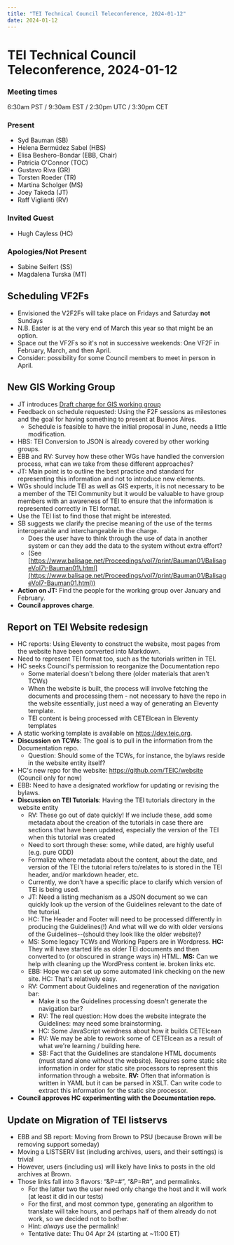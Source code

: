 ```yaml
---
title: "TEI Technical Council Teleconference, 2024-01-12"
date: 2024-01-12
---
```

# TEI Technical Council Teleconference, 2024-01-12
### Meeting times


6:30am PST / 9:30am EST / 2:30pm UTC / 3:30pm CET
### Present


* Syd Bauman (SB)
* Helena Bermúdez Sabel (HBS)
* Elisa Beshero\-Bondar (EBB, Chair)
* Patricia O'Connor (TOC)
* Gustavo Riva (GR)
* Torsten Roeder (TR)
* Martina Scholger (MS)
* Joey Takeda (JT)
* Raff Viglianti (RV)


### Invited Guest


* Hugh Cayless (HC)


### Apologies/Not Present


* Sabine Seifert (SS)
* Magdalena Turska (MT)


Scheduling VF2Fs
----------------


* Envisioned the V2F2Fs will take place on Fridays and Saturday **not** Sundays
* N.B. Easter is at the very end of March this year so that might be an option.
* Space out the VF2Fs so it's not in successive weekends: One VF2F in February, March, and then April.
* Consider: possibility for some Council members to meet in person in April.


New GIS Working Group
---------------------


* JT introduces [Draft charge for GIS working group](https://docs.google.com/document/u/0/d/1pdbfKNsrskUvZ_AXa3Cnj4AS9LdleRrS5ZVjdyOILIQ/edit)
* Feedback on schedule requested: Using the F2F sessions as milestones and the goal for having something to present at Buenos Aires.
	+ Schedule is feasible to have the initial proposal in June, needs a little modification.
* HBS: TEI Conversion to JSON is already covered by other working groups.
* EBB and RV: Survey how these other WGs have handled the conversion process, what can we take from these different approaches?
* JT: Main point is to outline the best practice and standard for representing this information and not to introduce new elements.
* WGs should include TEI as well as GIS experts, it is not necessary to be a member of the TEI Community but it would be valuable to have group members with an awareness of TEI to ensure that the information is represented correctly in TEI format.
* Use the TEI list to find those that might be interested.
* SB suggests we clarify the precise meaning of the use of the terms interoperable and interchangeable in the charge.
	+ Does the user have to think through the use of data in another system or can they add the data to the system without extra effort?
	+ (See [https://www.balisage.net/Proceedings/vol7/print/Bauman01/BalisageVol7\-Bauman01\.html](https://www.balisage.net/Proceedings/vol7/print/Bauman01/BalisageVol7-Bauman01.html))
* **Action on JT:** Find the people for the working group over January and February.
* **Council approves charge**.


Report on TEI Website redesign
------------------------------


* HC reports: Using Eleventy to construct the website, most pages from the website have been converted into Markdown.
* Need to represent TEI format too, such as the tutorials written in TEI.
* HC seeks Council's permission to reorganize the Documentation repo
	+ Some material doesn't belong there (older materials that aren't TCWs)
	+ When the website is built, the process will involve fetching the documents and processing them \- not necessary to have the repo in the website essentially, just need a way of generating an Eleventy template.
	+ TEI content is being processed with CETEIcean in Eleventy templates
* A static working template is available on <https://dev.teic.org>.
* **Discussion** **on TCWs**: The goal is to pull in the information from the Documentation repo.
	+ Question: Should some of the TCWs, for instance, the bylaws reside in the website entity itself?
* HC's new repo for the website: <https://github.com/TEIC/website> (Council only for now)
* EBB: Need to have a designated workflow for updating or revising the bylaws.
* **Discussion** **on TEI Tutorials**: Having the TEI tutorials directory in the website entity
	+ RV: These go out of date quickly! If we include these, add some metadata about the creation of the tutorials in case there are sections that have been updated, especially the version of the TEI when this tutorial was created
	+ Need to sort through these: some, while dated, are highly useful (e.g. pure ODD)
	+ Formalize where metadata about the content, about the date, and version of the TEI the tutorial refers to/relates to is stored in the TEI header, and/or markdown header, etc.
	+ Currently, we don’t have a specific place to clarify which version of TEI is being used.
	+ JT: Need a listing mechanism as a JSON document so we can quickly look up the version of the Guidelines relevant to the date of the tutorial.
	+ HC: The Header and Footer will need to be processed differently in producing the Guidelines(!) And what will we do with older versions of the Guidelines\-\-(should they look like the older website)?
	+ MS: Some legacy TCWs and Working Papers are in Wordpress. **HC:** They will have started life as older TEI documents and then converted to (or obscured in strange ways in) HTML. **MS:** Can we help with cleaning up the WordPress content ie. broken links etc.
	+ EBB: Hope we can set up some automated link checking on the new site. HC: That's relatively easy.
	+ RV: Comment about Guidelines and regeneration of the navigation bar:
		- Make it so the Guidelines processing doesn't generate the navigation bar?
		- RV: The real question: How does the website integrate the Guidelines: may need some brainstorming.
		- HC: Some JavaScript weirdness about how it builds CETEIcean
		- RV: We may be able to rework some of CETEIcean as a result of what we're learning / building here.
		- SB: Fact that the Guidelines are standalone HTML documents (must stand alone without the website). Requires some static site information in order for static site processors to represent this information through a website. **RV:** Often that information is written in YAML but it can be parsed in XSLT. Can write code to extract this information for the static site processor.
* **Council approves HC** **experimenting with the Documentation repo.**


Update on Migration of TEI listservs
------------------------------------


* EBB and SB report: Moving from Brown to PSU (because Brown will be removing support someday)
* Moving a LISTSERV list (including archives, users, and their settings) is trivial
* However, users (including us) will likely have links to posts in the old archives at Brown.
* Those links fall into 3 flavors: “\&P\=\#”, “\&P\=R\#”, and permalinks.
	+ For the latter two the user need only change the host and it will work (at least it did in our tests)
	+ For the first, and most common type, generating an algorithm to translate will take hours, and perhaps half of them already do not work, so we decided not to bother.
	+ Hint: *always* use the permalink!
	+ Tentative date: Thu 04 Apr 24 (starting at \~11:00 ET)
